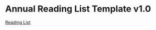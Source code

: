 # Annual Reading List Template v1.0

[Reading List](Annual%20Reading%20List%20Template%20v1%200%20d291015cd01f41c0b82192af495216a7/Reading%20List%205d23fd4bd5dd4d099952f32ed17d99e8.csv)
